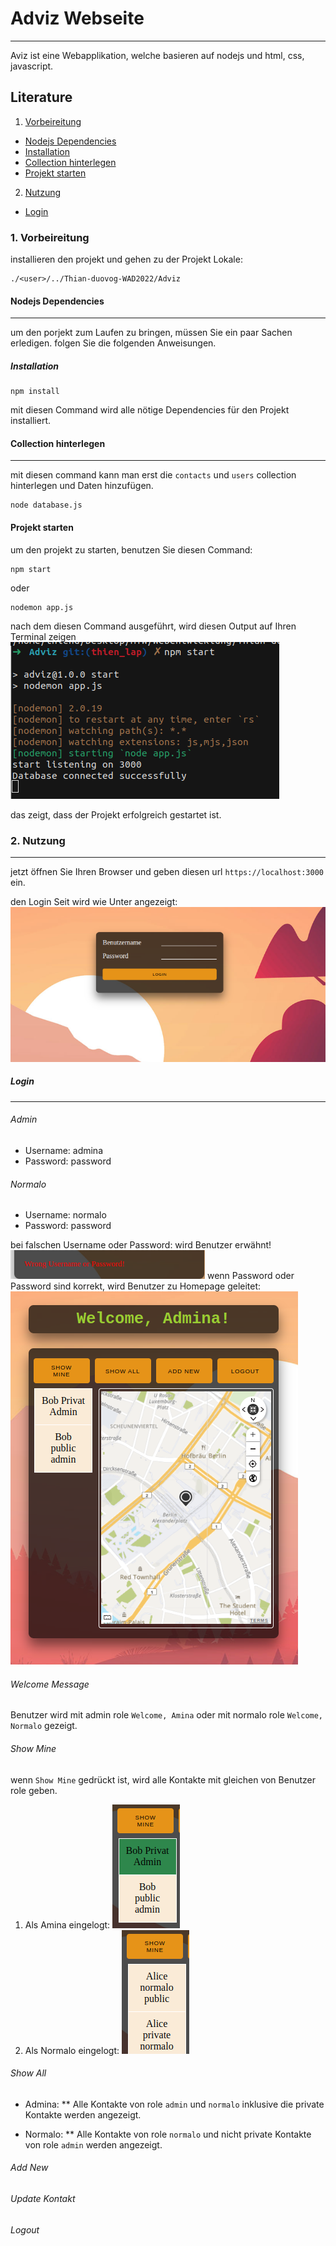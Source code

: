 

# Adviz Webseite
***
Aviz ist eine Webapplikation, welche basieren auf nodejs und html, css, javascript.

## Literature
1. [Vorbeireitung](#1-vorbeireitung)
* [Nodejs Dependencies](#nodejs-dependencies)
* [Installation](#installation)
* [Collection hinterlegen](#collection-hinterlegen)
* [Projekt starten](#projekt-starten)
2. [Nutzung](#2-nutzung)
* [Login](#login)

### 1. Vorbeireitung
installieren den projekt und gehen zu der Projekt Lokale:
```
./<user>/../Thian-duovog-WAD2022/Adviz

```
#### Nodejs Dependencies
***
um den porjekt zum Laufen zu bringen, müssen Sie ein paar Sachen erledigen. folgen Sie die folgenden Anweisungen.
##### Installation
```
npm install
```
mit diesen Command wird alle nötige Dependencies für den Projekt installiert.
#### Collection hinterlegen
***
mit diesen command kann man erst die `contacts` und `users` collection hinterlegen und Daten hinzufügen.
```
node database.js
```
#### Projekt starten
um den projekt zu starten, benutzen Sie diesen Command:
```
npm start
```
oder 
```
nodemon app.js
```
nach dem diesen Command ausgeführt, wird diesen Output auf Ihren Terminal zeigen
![alt npm_start](./public/images/readmeImages/npmstart.png "npm start")

das zeigt, dass der Projekt erfolgreich gestartet ist. 

### 2. Nutzung
***
jetzt öffnen Sie Ihren Browser und geben diesen url `https://localhost:3000` ein.

den Login Seit wird wie Unter angezeigt:
![login](./public/images/readmeImages/Login.png "Login Page")

##### Login
***
###### Admin
+ Username: admina
+ Password: password
###### Normalo
+ Username: normalo
+ Password: password

bei falschen Username oder Password: wird Benutzer erwähnt!
![falschepassword_or_username](./public/images/readmeImages/falscheusername_or_password.png)
wenn Password oder Password sind korrekt, wird Benutzer zu Homepage geleitet: 
![homepage](./public/images/readmeImages/homepage_admina.png)
###### Welcome Message
Benutzer wird mit admin role `Welcome, Amina` oder mit normalo role  `Welcome, Normalo` gezeigt.

###### Show Mine 
wenn `Show Mine` gedrückt ist, wird alle Kontakte mit gleichen von Benutzer role geben. 
1. Als Amina eingelogt:
![admin_showmine](./public/images/readmeImages/Show_mine_admin.png)
2. Als Normalo eingelogt:
![normalo_showmine](./public/images/readmeImages/showmine_normalo.png)

###### Show All
* Admina: 
** Alle Kontakte von role `admin` und `normalo` inklusive die private Kontakte werden angezeigt.
+ Normalo: 
** Alle Kontakte von role `normalo` und  nicht private Kontakte von role `admin` werden angezeigt.

###### Add New

###### Update Kontakt

###### Logout

